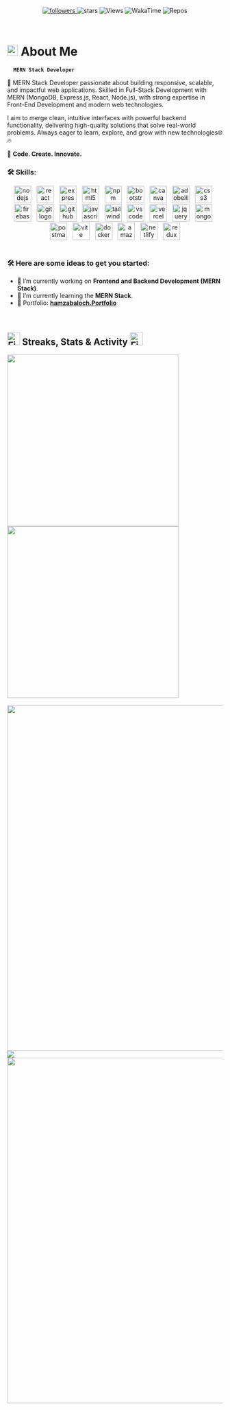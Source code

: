 <p align="center"> 
  <a href="https://github.com/Hamzabaloch08?tab=followers">
    <img alt="followers" title="Follow me on Github" src="https://custom-icon-badges.demolab.com/github/followers/Hamzabaloch08?color=FF0000&style=for-the-badge&logo=person-add&labelColor=000000&logoColor=white&label=Follow"/>
  </a>
  <img alt="stars" title="stars" src="https://custom-icon-badges.demolab.com/github/stars/Hamzabaloch08?logo=star&style=for-the-badge&color=FF0000&labelColor=000000"/>
  <img alt="Views" title="Views" src="https://komarev.com/ghpvc/?username=Hamzabaloch08&style=for-the-badge&color=00000F"/>
  <img alt="WakaTime" title="WakaTime" src="https://wakatime.com/badge/user/018e156a-97fe-4052-9550-7a4c5bc45f92.svg?&logoColor=white&style=for-the-badge&color=00000F"/>
  <img alt="Repos" title="Repos" src="https://custom-icon-badges.demolab.com/badge/-Hamzabaloch-black?logo=package&logoColor=white&style=for-the-badge"/>
</p>
<br>

# <img src="https://raw.githubusercontent.com/Tarikul-Islam-Anik/Animated-Fluent-Emojis/master/Emojis/Smilies/Grinning%20Cat.png" alt="Grinning Cat" width="25" height="25" /> About Me
**`  MERN Stack Developer`**

🚀 MERN Stack Developer passionate about building responsive, scalable, and impactful web applications.
Skilled in Full-Stack Development with MERN (MongoDB, Express.js, React, Node.js), with strong expertise in Front-End Development and modern web technologies.

I aim to merge clean, intuitive interfaces with powerful backend functionality, delivering high-quality solutions that solve real-world problems.
Always eager to learn, explore, and grow with new technologies🌐🔥

🌟 **Code. Create. Innovate.**

### 🛠️ Skills:

<div align="center">
  <img src="https://skillicons.dev/icons?i=nodejs" height="40" alt="nodejs logo"  />
  <img width="5" />
  <img src="https://skillicons.dev/icons?i=react" height="40" alt="react logo"  />
  <img width="5" />
  <img src="https://skillicons.dev/icons?i=express" height="40" alt="express logo"  />
  <img width="5" />
  <img src="https://skillicons.dev/icons?i=html" height="40" alt="html5 logo"  />
  <img width="5" />
  <img src="https://cdn.jsdelivr.net/gh/devicons/devicon/icons/npm/npm-original-wordmark.svg" height="40" alt="npm logo"  />
  <img width="5" />
  <img src="https://skillicons.dev/icons?i=bootstrap" height="40" alt="bootstrap logo"  />
  <img width="5" />
  <img src="https://cdn.simpleicons.org/canva/00C4CC" height="40" alt="canva logo"  />
  <img width="5" />
  <img src="https://skillicons.dev/icons?i=ai" height="40" alt="adobeillustrator logo"  />
  <img width="5" />
  <img src="https://skillicons.dev/icons?i=css" height="40" alt="css3 logo"  />
  <img width="5" />
  <img src="https://skillicons.dev/icons?i=firebase" height="40" alt="firebase logo"  />
  <img width="5" />
  <img src="https://skillicons.dev/icons?i=git" height="40" alt="git logo"  />
  <img width="5" />
  <img src="https://skillicons.dev/icons?i=github" height="40" alt="github logo"  />
  <img width="5" />
  <img src="https://skillicons.dev/icons?i=js" height="40" alt="javascript logo"  />
  <img width="5" />
  <img src="https://skillicons.dev/icons?i=tailwind" height="40" alt="tailwindcss logo"  />
  <img width="5" />
  <img src="https://skillicons.dev/icons?i=vscode" height="40" alt="vscode logo"  />
  <img width="5" />
  <img src="https://skillicons.dev/icons?i=vercel" height="40" alt="vercel logo"  />
  <img width="5" />
  <img src="https://skillicons.dev/icons?i=jquery" height="40" alt="jquery logo"  />
  <img width="5" />
  <img src="https://skillicons.dev/icons?i=mongodb" height=40" alt="mongodb logo"  />
  <img width="5" />
  <img src="https://skillicons.dev/icons?i=postman" height="40" alt="postman logo"  />
  <img width="5" />
  <img src="https://skillicons.dev/icons?i=vite" height="40" alt="vite logo"  />
  <img width="5" />
  <img src="https://skillicons.dev/icons?i=docker" height="40" alt="docker logo"  />
  <img width="5" />
  <img src="https://skillicons.dev/icons?i=aws" height="40" alt="amazonwebservices logo"  />
  <img width="5" />
  <img src="https://skillicons.dev/icons?i=netlify" height="40" alt="netlify logo"  />
  <img width="5" />
  <img src="https://skillicons.dev/icons?i=redux" height="40" alt="redux logo"  />
</div>
<br>

### 🛠️ Here are some ideas to get you started:

- 🔭 I’m currently working on **Frontend and Backend Development (MERN Stack)**.
- 🌱 I’m currently learning the **MERN Stack**.
- 🌟 Portfolio: **<a href="https://hamzabaloch.vercel.app/" target="_blank">hamzabaloch.Portfolio</a>**
<br>

<h2><img src="https://user-images.githubusercontent.com/74038190/216122041-518ac897-8d92-4c6b-9b3f-ca01dcaf38ee.png" alt="Fire Emoji" width="30" height="30"> Streaks, Stats & Activity <img src="https://user-images.githubusercontent.com/74038190/216122041-518ac897-8d92-4c6b-9b3f-ca01dcaf38ee.png" alt="Fire Emoji" width="30" height="30"></h2>

<div>
  <img align="center" width="400" src="https://github-readme-stats.vercel.app/api?username=Hamzabaloch08&hide_border=true&title_color=FFFFFF&show_icons=true&icon_color=FF0000&ring_color=FF0000&bg_color=000000&text_color=FFFFFF&rank_icon=github" />

  <img align="center" width="400" src="https://github-readme-streak-stats-eight.vercel.app/?user=Hamzabaloch08&theme=highcontrast&currStreakNum=FF0000&fire=FF0000&card_height=205&currStreakLabel=FF0000&ring=FF0000&border=000000" />
</div>
<br/>

<img width="805" src="https://github-readme-activity-graph.vercel.app/graph?username=Hamzabaloch08&theme=high-contrast&hide_border=true&area_color=FF0000&area=true&point=FF0000&line=FF0000&" />

<img align="center" src="https://github-readme-stats.vercel.app/api/top-langs/?username=Hamzabaloch08&layout=compact&text_color=FFFFFF&bg_color=000000&card_width=805&hide_border=true&title_color=FF0000" />
<br/>

<img align="center" width="805" src="https://github-readme-stats.vercel.app/api/wakatime?username=Hamzabaloch08&theme=midnight-purple&card_width=805&title_color=FF0000&bg_color=000000&layout=default&hide_border=true&text_color=FFFFFF" />
</p>
